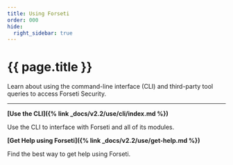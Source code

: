 ```yaml
---
title: Using Forseti
order: 000
hide:
  right_sidebar: true
---
```


# {{ page.title }}

Learn about using the command-line interface (CLI) and third-party tool queries to
access Forseti Security.

---

**[Use the CLI]({% link _docs/v2.2/use/cli/index.md %})**

Use the CLI to interface with Forseti and all of its modules.

**[Get Help using Forseti]({% link _docs/v2.2/use/get-help.md %})**

Find the best way to get help using Forseti.
